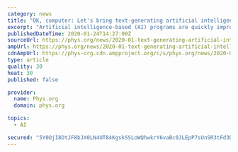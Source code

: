 ```yaml
---
category: news
title: "OK, computer: Let's bring text-generating artificial intelligence into the classroom"
excerpt: "Artificial intelligence-based (AI) programs are quickly improving at writing convincingly on many topics, for virtually no cost. It's likely in a few years they'll be churning out C-grade worthy essays for students. We could try to ban them, but this software is highly accessible. It would be a losing battle. Long-form writing, especially essay ..."
publishedDateTime: 2020-01-24T14:27:00Z
sourceUrl: https://phys.org/news/2020-01-text-generating-artificial-intelligence-classroom.html
ampUrl: https://phys.org/news/2020-01-text-generating-artificial-intelligence-classroom.amp
cdnAmpUrl: https://phys-org.cdn.ampproject.org/c/s/phys.org/news/2020-01-text-generating-artificial-intelligence-classroom.amp
type: article
quality: 30
heat: 30
published: false

provider:
  name: Phys.org
  domain: phys.org

topics:
  - AI

secured: "5Y0OjI8DtJF8bJX0LN4UT84KgskSSLoWQhwkrY6vaBc0JLEpP7sUnSR3tFd3DEyHViVqJaCe2SNgPg1JuHt5VkAV2ZJ5tpMeq/lV7+M6hogLgB0MLoQSXvHA49Fc3fctWQQlrdSepSaqlukB7KmK2TDSa9Cx9FA2xNqOsFxl+796sAz1G/6S4kgbIdTJBssNkM4u89/LNgv8HZWplhLAESu+1jzGm+S18h2D1jLAO1w15iHWD5vPN7dj7lMa+c/Somz41XYJBBBzURw6AKF4dI8TrdIQptvhvissg1Nr/jSk1NZCvkKPWu9vtAcZ3fIVb9JkLIKAgIAet0/Q1EqgPj+eTVIcOy/oXbfBIiuE5ExX6FauNRbapADft9y7cFwUmgRMkH/9VTscj8oDEL1c9pSm0hOV6G7vyPAkb3sLU36Kgot6jvVavbvWxKYIDn1irjBOMKW2bEEP5bjhouoeiBRhVlUc70GKcv4YNo6eevs=;5m3shSaRMrNrqP7NEoJYXw=="
---
```


